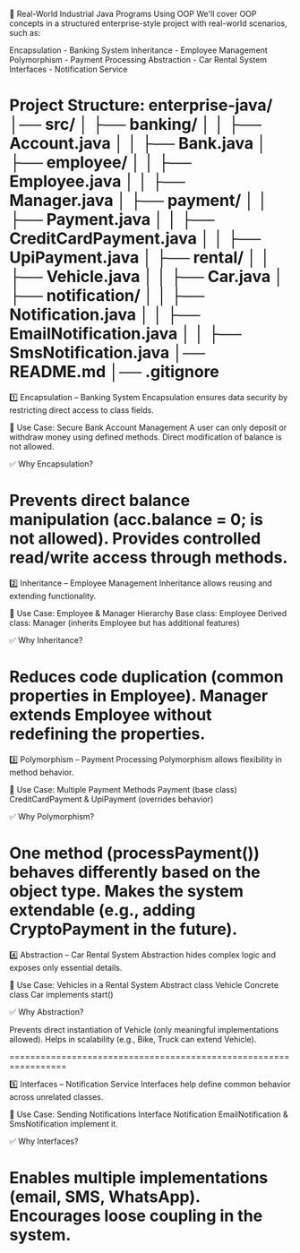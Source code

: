 📌 Real-World Industrial Java Programs Using OOP
We'll cover OOP concepts in a structured enterprise-style project with real-world scenarios, such as:

Encapsulation - Banking System
Inheritance - Employee Management
Polymorphism - Payment Processing
Abstraction - Car Rental System
Interfaces - Notification Service

Project Structure:
enterprise-java/
│── src/
│   ├── banking/
│   │   ├── Account.java
│   │   ├── Bank.java
│   ├── employee/
│   │   ├── Employee.java
│   │   ├── Manager.java
│   ├── payment/
│   │   ├── Payment.java
│   │   ├── CreditCardPayment.java
│   │   ├── UpiPayment.java
│   ├── rental/
│   │   ├── Vehicle.java
│   │   ├── Car.java
│   ├── notification/
│   │   ├── Notification.java
│   │   ├── EmailNotification.java
│   │   ├── SmsNotification.java
│── README.md
│── .gitignore
==============================================================

1️⃣ Encapsulation – Banking System
Encapsulation ensures data security by restricting direct access to class fields.

📌 Use Case: Secure Bank Account Management
A user can only deposit or withdraw money using defined methods.
Direct modification of balance is not allowed.

✅ Why Encapsulation?

Prevents direct balance manipulation (acc.balance = 0; is not allowed).
Provides controlled read/write access through methods.
==============================================================

2️⃣ Inheritance – Employee Management
Inheritance allows reusing and extending functionality.

📌 Use Case: Employee & Manager Hierarchy
Base class: Employee
Derived class: Manager (inherits Employee but has additional features)

✅ Why Inheritance?

Reduces code duplication (common properties in Employee).
Manager extends Employee without redefining the properties.
===============================================================


3️⃣ Polymorphism – Payment Processing
Polymorphism allows flexibility in method behavior.

📌 Use Case: Multiple Payment Methods
Payment (base class)
CreditCardPayment & UpiPayment (overrides behavior)

✅ Why Polymorphism?

One method (processPayment()) behaves differently based on the object type.
Makes the system extendable (e.g., adding CryptoPayment in the future).
===================================================================

4️⃣ Abstraction – Car Rental System
Abstraction hides complex logic and exposes only essential details.

📌 Use Case: Vehicles in a Rental System
Abstract class Vehicle
Concrete class Car implements start()

✅ Why Abstraction?

Prevents direct instantiation of Vehicle (only meaningful implementations allowed).
Helps in scalability (e.g., Bike, Truck can extend Vehicle).

=================================================================

5️⃣ Interfaces – Notification Service
Interfaces help define common behavior across unrelated classes.

📌 Use Case: Sending Notifications
Interface Notification
EmailNotification & SmsNotification implement it.

✅ Why Interfaces?

Enables multiple implementations (email, SMS, WhatsApp).
Encourages loose coupling in the system.
=================================================================
